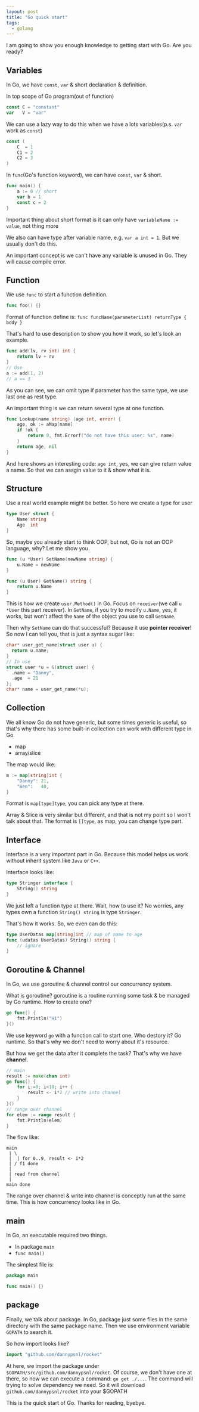 ```yaml
---
layout: post
title: "Go quick start"
tags:
  - golang
---
```


I am going to show you enough knowledge to getting start with Go. Are you ready?

## Variables

In Go, we have `const`, `var` & short declaration & definition.

In top scope of Go program(out of function)
```go
const C = "constant"
var   V = "var"
```

We can use a lazy way to do this when we have a lots variables(p.s. `var` work as `const`)
```go
const (
	C  = 1
	C1 = 2
	C2 = 3
)
```

In `func`(Go's function keyword), we can have `const`, `var` & short.
```go
func main() {
	a := 0 // short
	var b = 1
	const c = 2
}
```
Important thing about short format is it can only have `variableName := value`, not thing more

We also can have type after variable name, e.g. `var a int = 1`.
But we usually don't do this.

An important concept is we can't have any variable is unused in Go.
They will cause compile error.

## Function

We use `func` to start a function definition.
```go
func foo() {}
```

Format of function define is: `func funcName(parameterList) returnType { body }`

That's hard to use description to show you how it work, so let's look an example.
```go
func add(lv, rv int) int {
	return lv + rv
}
// Use
a := add(1, 2)
// a == 3
```

As you can see, we can omit type if parameter has the same type, we use last one as rest type.

An important thing is we can return several type at one function.
```go
func Lookup(name string) (age int, error) {
	age, ok := aMap[name]
	if !ok {
		return 0, fmt.Errorf("do not have this user: %s", name)
	}
	return age, nil
}
```

And here shows an interesting code: `age int`, yes, we can give return value a name.
So that we can assgin value to it & show what it is.

## Structure

Use a real world example might be better. So here we create a type for user
```go
type User struct {
	Name string
	Age  int
}
```

So, maybe you already start to think OOP, but not, Go is not an OOP language, why? Let me show you.
```go
func (u *User) SetName(newName string) {
	u.Name = newName
}

func (u User) GetName() string {
	return u.Name
}
```

This is how we create `user.Method()` in Go. Focus on `receiver`(we call `u *User` this part receiver).
In `GetName`, if you try to modify `u.Name`, yes, it works, but won't affect the `Name` of the object you use to call `GetName`.

Then why `SetName` can do that successful? Because it use **pointer receiver**! So now I can tell you, that is just a syntax sugar like:
```c
char* user_get_name(struct user u) {
  return u.name;
}
// In use
struct user *u = &(struct user) {
  .name = "Danny",
  .age  = 21
};
char* name = user_get_name(*u);
```

## Collection

We all know Go do not have generic, but some times generic is useful, so that's why there has some built-in collection can work with
different type in Go.
- map
- array/slice

The map would like:
```go
m := map[string]int {
	"Danny": 21,
	"Ben":   40,
}
```

Format is `map[type]type`, you can pick any type at there.

Array & Slice is very similar but different, and that is not my point so I won't talk about that.
The format is `[]type`, as map, you can change type part.

## Interface

Interface is a very important part in Go. Because this model helps us work without inherit system like `Java` or `C++`.

Interface looks like:
```go
type Stringer interface {
	String() string
}
```

We just left a function type at there. Wait, how to use it?
No worries, any types own a function `String() string` is type `Stringer`.

That's how it works. So, we even can do this:
```go
type UserDatas map[string]int // map of name to age
func (udatas UserDatas) String() string {
	// ignore
}
```

## Goroutine & Channel

In Go, we use goroutine & channel control our concurrency system.

What is goroutine? goroutine is a routine running some task & be managed by Go runtime.
How to create one?
```go
go func() {
	fmt.Println("Hi")
}()
```

We use keyword `go` with a function call to start one. Who destory it? Go runtime.
So that's why we don't need to worry about it's resource.

But how we get the data after it complete the task?
That's why we have **channel**.
```go
// main
result := make(chan int)
go func() {
	for i:=0; i<10; i++ {
		result <- i*2 // write into channel
	}
}()
// range over channel
for elem := range result {
	fmt.Println(elem)
}
```

The flow like:
```
main
 | \
 |  | for 0..9, result <- i*2
 | / f1 done
 |
 | read from channel
 |
main done
```

The range over channel & write into channel is conceptly run at the same time.
This is how concurrency looks like in Go.

## main

In Go, an executable required two things.
- In package `main`
- `func main()`

The simplest file is:
```go
package main

func main() {}
```

## package

Finally, we talk about package.
In Go, package just some files in the same directory with the same package name.
Then we use environment variable `GOPATH` to search it.

So how import looks like?
```go
import "github.com/dannypsnl/rocket"
```

At here, we import the package under `$GOPATH/src/github.com/dannypsnl/rocket`.
Of course, we don't have one at there, so now we can execute a command:
`go get ./...`.
The command will trying to solve dependency we need. So it will download `github.com/dannypsnl/rocket` into your $GOPATH

This is the quick start of Go. Thanks for reading, byebye.
